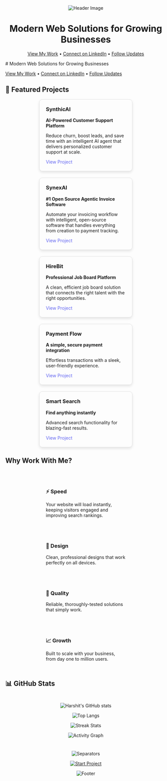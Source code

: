 <div align="center">
  
  <img src="https://capsule-render.vercel.app/api?type=wave&color=6366F1&height=200&section=header&text=Harshit%20Duggal&fontSize=50&fontColor=ffffff&animation=fadeIn" alt="Header Image">

  # Modern Web Solutions for Growing Businesses

  [View My Work](https://harshitduggal.dev) • 
  [Connect on LinkedIn](https://linkedin.com/in/harshitduggal) • 
  [Follow Updates](https://twitter.com/harshitduggal)

</div>
# Modern Web Solutions for Growing Businesses

[View My Work](https://harshitduggal.dev) • 
[Connect on LinkedIn](https://linkedin.com/in/harshitduggal) • 
[Follow Updates](https://twitter.com/harshitduggal)

</div>

## 🚀 Featured Projects

<div style="display: flex; flex-wrap: wrap; justify-content: space-around; gap: 20px;">

<div style="width: 30%; min-width: 250px; border: 1px solid #e0e0e0; border-radius: 10px; padding: 20px; box-shadow: 0 4px 8px rgba(0,0,0,0.1);">
  <h3 style="margin-top: 0;">SynthicAI</h3>
  <p><strong>AI-Powered Customer Support Platform</strong></p>
  <p>Reduce churn, boost leads, and save time with an intelligent AI agent that delivers personalized customer support at scale.</p>
  <a href="https://synthicai.com" style="color: #6366F1; text-decoration: none;">View Project</a>
</div>

<div style="width: 30%; min-width: 250px; border: 1px solid #e0e0e0; border-radius: 10px; padding: 20px; box-shadow: 0 4px 8px rgba(0,0,0,0.1);">
  <h3 style="margin-top: 0;">SynexAI</h3>
  <p><strong>#1 Open Source Agentic Invoice Software</strong></p>
  <p>Automate your invoicing workflow with intelligent, open-source software that handles everything from creation to payment tracking.</p>
  <a href="https://synexai.in" style="color: #6366F1; text-decoration: none;">View Project</a>
</div>

<div style="width: 30%; min-width: 250px; border: 1px solid #e0e0e0; border-radius: 10px; padding: 20px; box-shadow: 0 4px 8px rgba(0,0,0,0.1);">
  <h3 style="margin-top: 0;">HireBit</h3>
  <p><strong>Professional Job Board Platform</strong></p>
  <p>A clean, efficient job board solution that connects the right talent with the right opportunities.</p>
  <a href="https://hirebit.site" style="color: #6366F1; text-decoration: none;">View Project</a>
</div>

<div style="width: 30%; min-width: 250px; border: 1px solid #e0e0e0; border-radius: 10px; padding: 20px; box-shadow: 0 4px 8px rgba(0,0,0,0.1);">
  <h3 style="margin-top: 0;">Payment Flow</h3>
  <p><strong>A simple, secure payment integration</strong></p>
  <p>Effortless transactions with a sleek, user-friendly experience.</p>
  <a href="https://stripe-kit-zeta.vercel.app" style="color: #6366F1; text-decoration: none;">View Project</a>
</div>

<div style="width: 30%; min-width: 250px; border: 1px solid #e0e0e0; border-radius: 10px; padding: 20px; box-shadow: 0 4px 8px rgba(0,0,0,0.1);">
  <h3 style="margin-top: 0;">Smart Search</h3>
  <p><strong>Find anything instantly</strong></p>
  <p>Advanced search functionality for blazing-fast results.</p>
  <a href="https://lighting-search.vercel.app" style="color: #6366F1; text-decoration: none;">View Project</a>
</div>

</div>

## Why Work With Me?

<div style="display: flex; flex-wrap: wrap; justify-content: space-around; gap: 20px; margin-top: 40px;">

<div style="width: 45%; min-width: 250px; padding: 10px;">
  <h3>⚡ Speed</h3>
  <p>Your website will load instantly, keeping visitors engaged and improving search rankings.</p>
</div>

<div style="width: 45%; min-width: 250px; padding: 10px;">
  <h3>🎯 Design</h3>
  <p>Clean, professional designs that work perfectly on all devices.</p>
</div>

<div style="width: 45%; min-width: 250px; padding: 10px;">
  <h3>💎 Quality</h3>
  <p>Reliable, thoroughly-tested solutions that simply work.</p>
</div>

<div style="width: 45%; min-width: 250px; padding: 10px;">
  <h3>📈 Growth</h3>
  <p>Built to scale with your business, from day one to million users.</p>
</div>

</div>

## 📊 GitHub Stats

<div align="center" style="margin-top: 40px;">

![Harshit's GitHub stats](https://github-readme-stats.vercel.app/api?username=duggal1&show_icons=true&theme=transparent&hide_border=true&bg_color=00000000&text_color=6366F1&icon_color=6366F1)

![Top Langs](https://github-readme-stats.vercel.app/api/top-langs/?username=duggal1&layout=compact&theme=transparent&hide_border=true&bg_color=00000000&text_color=6366F1)

![Streak Stats](https://github-readme-streak-stats.herokuapp.com/?user=duggal1&theme=transparent&hide_border=true&background=00000000&stroke=6366F1&ring=6366F1&fire=6366F1&currStreakLabel=6366F1)

![Activity Graph](https://github-readme-activity-graph.vercel.app/graph?username=duggal1&bg_color=00000000&color=6366F1&line=6366F1&point=ffffff&area=true&hide_border=true&area_color=6366F122)

</div>

<div align="center" style="margin-top: 40px;">

![Separators](https://capsule-render.vercel.app/api?type=rect&color=gradient&customColorList=0,2,2,5,30&height=2&reversal=true)

[![Start Project](https://img.shields.io/badge/START_A_PROJECT-000?style=for-the-badge&labelColor=black&color=6366F1&logoColor=white)](mailto:harshitduggal29@gmail.com)

![Footer](https://capsule-render.vercel.app/api?type=venom&color=gradient&customColorList=0,2,2,5,30&height=200&section=footer&reversal=true&descSize=20&descAlignY=50)

</div>
